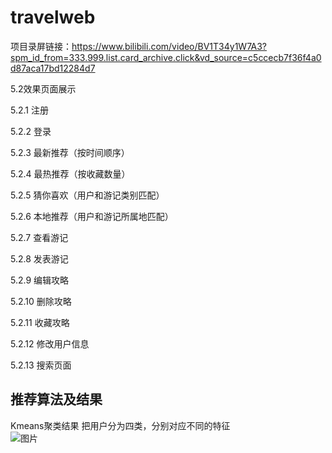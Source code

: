 # travelweb
项目录屏链接：https://www.bilibili.com/video/BV1T34y1W7A3?spm_id_from=333.999.list.card_archive.click&vd_source=c5ccecb7f36f4a0d87aca17bd12284d7

5.2效果页面展示

5.2.1 注册
  
5.2.2 登录
  
5.2.3 最新推荐（按时间顺序）
 
5.2.4 最热推荐（按收藏数量）
 
5.2.5 猜你喜欢（用户和游记类别匹配）
 
5.2.6 本地推荐（用户和游记所属地匹配）
 
5.2.7 查看游记
 
5.2.8 发表游记
 
5.2.9 编辑攻略

5.2.10 删除攻略
 
5.2.11 收藏攻略

5.2.12 修改用户信息
 
5.2.13 搜索页面


## 推荐算法及结果
Kmeans聚类结果
把用户分为四类，分别对应不同的特征<br>
![图片](https://user-images.githubusercontent.com/89886362/174523844-b4608577-15b1-45cd-91f9-47a42c5bf020.png)



 
